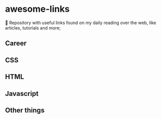 # awesome-links
:memo: Repository with useful links found on my daily reading over the web, like articles, tutorials and more;

## Career

## CSS

## HTML

## Javascript

## Other things
